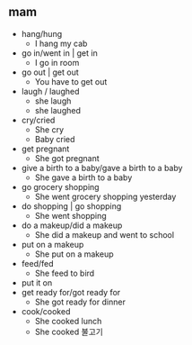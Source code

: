 ## mam
- hang/hung
  - I hang my cab
- go in/went in | get in
  - I go in room
- go out | get out
  - You have to get out
- laugh / laughed
  - she laugh
  - she laughed
- cry/cried
  - She cry
  - Baby cried
- get pregnant
  - She got pregnant
- give a birth to a baby/gave a birth to a baby
  - She gave a birth to a baby
- go grocery shopping
  - She went grocery shopping yesterday
- do shopping | go shopping
  - She went shopping
- do a makeup/did a makeup
  - She did a makeup and went to school
- put on a makeup
  - She put on a makeup
- feed/fed
  - She feed to bird
- put it on
- get ready for/got ready for
  - She got ready for dinner
- cook/cooked
  - She cooked lunch
  - She cooked 불고기
